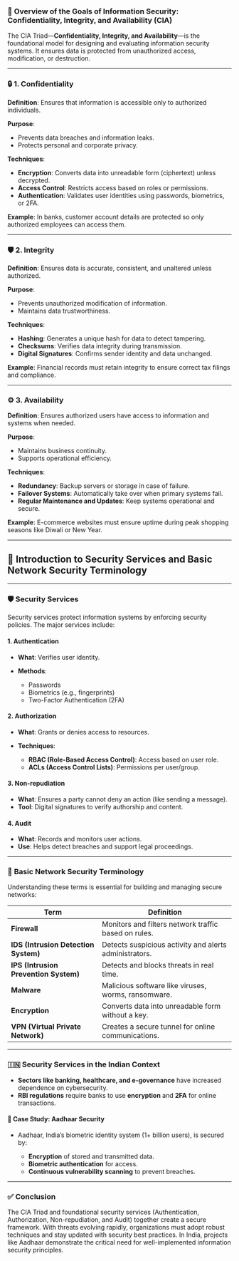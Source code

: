 ### 🔐 **Overview of the Goals of Information Security: Confidentiality, Integrity, and Availability (CIA)**

The CIA Triad—**Confidentiality, Integrity, and Availability**—is the foundational model for designing and evaluating information security systems. It ensures data is protected from unauthorized access, modification, or destruction.

---

### 🔒 1. Confidentiality

**Definition**: Ensures that information is accessible only to authorized individuals.

**Purpose**:

* Prevents data breaches and information leaks.
* Protects personal and corporate privacy.

**Techniques**:

* **Encryption**: Converts data into unreadable form (ciphertext) unless decrypted.
* **Access Control**: Restricts access based on roles or permissions.
* **Authentication**: Validates user identities using passwords, biometrics, or 2FA.

**Example**: In banks, customer account details are protected so only authorized employees can access them.

---

### 🛡️ 2. Integrity

**Definition**: Ensures data is accurate, consistent, and unaltered unless authorized.

**Purpose**:

* Prevents unauthorized modification of information.
* Maintains data trustworthiness.

**Techniques**:

* **Hashing**: Generates a unique hash for data to detect tampering.
* **Checksums**: Verifies data integrity during transmission.
* **Digital Signatures**: Confirms sender identity and data unchanged.

**Example**: Financial records must retain integrity to ensure correct tax filings and compliance.

---

### ⚙️ 3. Availability

**Definition**: Ensures authorized users have access to information and systems when needed.

**Purpose**:

* Maintains business continuity.
* Supports operational efficiency.

**Techniques**:

* **Redundancy**: Backup servers or storage in case of failure.
* **Failover Systems**: Automatically take over when primary systems fail.
* **Regular Maintenance and Updates**: Keep systems operational and secure.

**Example**: E-commerce websites must ensure uptime during peak shopping seasons like Diwali or New Year.

---

## 🔐 **Introduction to Security Services and Basic Network Security Terminology**

---

### 🛡️ **Security Services**

Security services protect information systems by enforcing security policies. The major services include:

#### 1. **Authentication**

* **What**: Verifies user identity.
* **Methods**:

  * Passwords
  * Biometrics (e.g., fingerprints)
  * Two-Factor Authentication (2FA)

#### 2. **Authorization**

* **What**: Grants or denies access to resources.
* **Techniques**:

  * **RBAC (Role-Based Access Control)**: Access based on user role.
  * **ACLs (Access Control Lists)**: Permissions per user/group.

#### 3. **Non-repudiation**

* **What**: Ensures a party cannot deny an action (like sending a message).
* **Tool**: Digital signatures to verify authorship and content.

#### 4. **Audit**

* **What**: Records and monitors user actions.
* **Use**: Helps detect breaches and support legal proceedings.

---

### 🧠 **Basic Network Security Terminology**

Understanding these terms is essential for building and managing secure networks:

| Term                                  | Definition                                             |
| ------------------------------------- | ------------------------------------------------------ |
| **Firewall**                          | Monitors and filters network traffic based on rules.   |
| **IDS (Intrusion Detection System)**  | Detects suspicious activity and alerts administrators. |
| **IPS (Intrusion Prevention System)** | Detects and blocks threats in real time.               |
| **Malware**                           | Malicious software like viruses, worms, ransomware.    |
| **Encryption**                        | Converts data into unreadable form without a key.      |
| **VPN (Virtual Private Network)**     | Creates a secure tunnel for online communications.     |

---

### 🇮🇳 **Security Services in the Indian Context**

* **Sectors like banking, healthcare, and e-governance** have increased dependence on cybersecurity.
* **RBI regulations** require banks to use **encryption** and **2FA** for online transactions.

#### 🔎 **Case Study: Aadhaar Security**

* Aadhaar, India’s biometric identity system (1+ billion users), is secured by:

  * **Encryption** of stored and transmitted data.
  * **Biometric authentication** for access.
  * **Continuous vulnerability scanning** to prevent breaches.

---

### ✅ **Conclusion**

The CIA Triad and foundational security services (Authentication, Authorization, Non-repudiation, and Audit) together create a secure framework. With threats evolving rapidly, organizations must adopt robust techniques and stay updated with security best practices. In India, projects like Aadhaar demonstrate the critical need for well-implemented information security principles.
